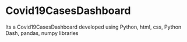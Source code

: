 # Covid19CasesDashboard
Its a Covid19CasesDashboard developed using Python, html, css, Python Dash, pandas, numpy libraries
